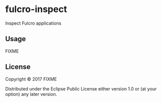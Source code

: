 # fulcro-inspect

Inspect Fulcro applications

## Usage

FIXME

## License

Copyright © 2017 FIXME

Distributed under the Eclipse Public License either version 1.0 or (at
your option) any later version.
